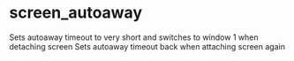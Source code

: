 screen_autoaway
===============
Sets autoaway timeout to very short and switches to window 1 when detaching screen
Sets autoaway timeout back when attaching screen again
